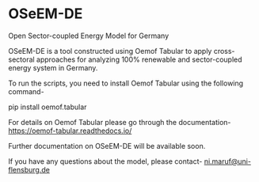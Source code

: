 # OSeEM-DE
Open Sector-coupled Energy Model for Germany

OSeEM-DE is a tool constructed using Oemof Tabular to apply cross-sectoral approaches for analyzing 100% renewable and sector-coupled energy system in Germany.

To run the scripts, you need to install Oemof Tabular using the following command- 

pip install oemof.tabular

For details on Oemof Tabular please go through the documentation-
https://oemof-tabular.readthedocs.io/

Further documentation on OSeEM-DE will be available soon. 

If you have any questions about the model, please contact- 
ni.maruf@uni-flensburg.de
